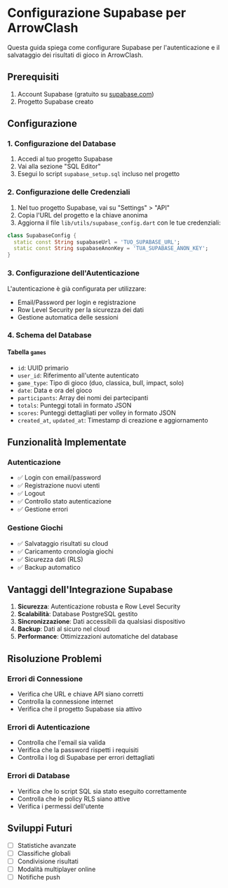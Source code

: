# Configurazione Supabase per ArrowClash

Questa guida spiega come configurare Supabase per l'autenticazione e il salvataggio dei risultati di gioco in ArrowClash.

## Prerequisiti

1. Account Supabase (gratuito su [supabase.com](https://supabase.com))
2. Progetto Supabase creato

## Configurazione

### 1. Configurazione del Database

1. Accedi al tuo progetto Supabase
2. Vai alla sezione "SQL Editor"
3. Esegui lo script `supabase_setup.sql` incluso nel progetto

### 2. Configurazione delle Credenziali

1. Nel tuo progetto Supabase, vai su "Settings" > "API"
2. Copia l'URL del progetto e la chiave anonima
3. Aggiorna il file `lib/utils/supabase_config.dart` con le tue credenziali:

```dart
class SupabaseConfig {
  static const String supabaseUrl = 'TUO_SUPABASE_URL';
  static const String supabaseAnonKey = 'TUA_SUPABASE_ANON_KEY';
}
```

### 3. Configurazione dell'Autenticazione

L'autenticazione è già configurata per utilizzare:
- Email/Password per login e registrazione
- Row Level Security per la sicurezza dei dati
- Gestione automatica delle sessioni

### 4. Schema del Database

#### Tabella `games`
- `id`: UUID primario
- `user_id`: Riferimento all'utente autenticato
- `game_type`: Tipo di gioco (duo, classica, bull, impact, solo)
- `date`: Data e ora del gioco
- `participants`: Array dei nomi dei partecipanti
- `totals`: Punteggi totali in formato JSON
- `scores`: Punteggi dettagliati per volley in formato JSON
- `created_at`, `updated_at`: Timestamp di creazione e aggiornamento

## Funzionalità Implementate

### Autenticazione
- ✅ Login con email/password
- ✅ Registrazione nuovi utenti
- ✅ Logout
- ✅ Controllo stato autenticazione
- ✅ Gestione errori

### Gestione Giochi
- ✅ Salvataggio risultati su cloud
- ✅ Caricamento cronologia giochi
- ✅ Sicurezza dati (RLS)
- ✅ Backup automatico

## Vantaggi dell'Integrazione Supabase

1. **Sicurezza**: Autenticazione robusta e Row Level Security
2. **Scalabilità**: Database PostgreSQL gestito
3. **Sincronizzazione**: Dati accessibili da qualsiasi dispositivo
4. **Backup**: Dati al sicuro nel cloud
5. **Performance**: Ottimizzazioni automatiche del database

## Risoluzione Problemi

### Errori di Connessione
- Verifica che URL e chiave API siano corretti
- Controlla la connessione internet
- Verifica che il progetto Supabase sia attivo

### Errori di Autenticazione
- Controlla che l'email sia valida
- Verifica che la password rispetti i requisiti
- Controlla i log di Supabase per errori dettagliati

### Errori di Database
- Verifica che lo script SQL sia stato eseguito correttamente
- Controlla che le policy RLS siano attive
- Verifica i permessi dell'utente

## Sviluppi Futuri

- [ ] Statistiche avanzate
- [ ] Classifiche globali
- [ ] Condivisione risultati
- [ ] Modalità multiplayer online
- [ ] Notifiche push